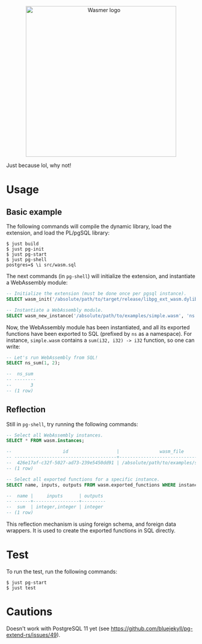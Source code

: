 <p align="center">
  <a href="https://wasmer.io" target="_blank" rel="noopener noreferrer">
    <img width="400" src="https://raw.githubusercontent.com/wasmerio/wasmer/master/logo.png" alt="Wasmer logo">
  </a>
</p>

Just because lol, why not!

# Usage

## Basic example

The following commands will compile the dynamic library, load the
extension, and load the PL/pgSQL library:

```shell
$ just build
$ just pg-init
$ just pg-start
$ just pg-shell
postgres=$ \i src/wasm.sql
```

The next commands (in `pg-shell`) will initialize the extension, and instantiate a
WebAssembly module:

```sql
-- Initialize the extension (must be done once per pgsql instance).
SELECT wasm_init('/absolute/path/to/target/release/libpg_ext_wasm.dylib');

-- Instantiate a WebAssembly module.
SELECT wasm_new_instance('/absolute/path/to/examples/simple.wasm', 'ns');
```

Now, the WebAssembly module has been instantiated, and all its
exported functions have been exported to SQL (prefixed by `ns` as a
namespace). For instance, `simple.wasm` contains a `sum(i32, i32) ->
i32` function, so one can write:

```sql
-- Let's run WebAssembly from SQL!
SELECT ns_sum(1, 2);

--  ns_sum
-- --------
--       3
-- (1 row)
```

## Reflection

Still in `pg-shell`, try running the following commands:

```sql
-- Select all WebAssembly instances.
SELECT * FROM wasm.instances;

--                   id                  |               wasm_file
-- --------------------------------------+----------------------------------------
--  426e17af-c32f-5027-ad73-239e5450dd91 | /absolute/path/to/examples/simple.wasm
-- (1 row)

-- Select all exported functions for a specific instance.
SELECT name, inputs, outputs FROM wasm.exported_functions WHERE instance_id = '426e17af-c32f-5027-ad73-239e5450dd91';

--  name |     inputs      | outputs
-- ------+-----------------+---------
--  sum  | integer,integer | integer
-- (1 row)
```

This reflection mechanism is using foreign schema, and foreign data
wrappers. It is used to create the exported functions in SQL directly.

# Test

To run the test, run the following commands:

```shell
$ just pg-start
$ just test
```

# Cautions

Doesn't work with PostgreSQL 11 yet (see https://github.com/bluejekyll/pg-extend-rs/issues/49).
